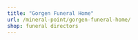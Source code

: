 ```yaml
---
title: "Gorgen Funeral Home"
url: /mineral-point/gorgen-funeral-home/
shop: funeral directors
---
```

